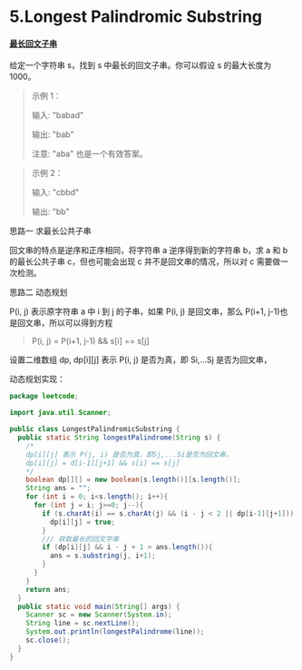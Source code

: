 # 5.Longest Palindromic Substring

#### [最长回文子串](https://leetcode-cn.com/problems/longest-palindromic-substring/)

给定一个字符串 s，找到 s 中最长的回文子串。你可以假设 s 的最大长度为 1000。

> 示例 1：
>
> 输入: "babad"
>
> 输出: "bab"
>
> 注意: "aba" 也是一个有效答案。

> 示例 2：
>
> 输入: "cbbd"
>
> 输出: "bb"

思路一 求最长公共子串

回文串的特点是逆序和正序相同，将字符串 a 逆序得到新的字符串 b，求 a 和 b 的最长公共子串 c，但也可能会出现 c 并不是回文串的情况，所以对 c 需要做一次检测。

思路二 动态规划

P(i, j) 表示原字符串 a 中 i 到 j 的子串，如果 P(i, j) 是回文串，那么 P(i+1, j-1)也是回文串，所以可以得到方程

> P(i, j) = P(i+1, j-1) && s[i] == s[j]

设置二维数组 dp, dp[i][j] 表示 P(i, j) 是否为真，即 Si,...Sj 是否为回文串，

动态规划实现：

```Java
package leetcode;

import java.util.Scanner;

public class LongestPalindromicSubstring {
  public static String longestPalindrome(String s) {
    /*
    dp[i][j] 表示 P(j, i) 是否为真，即Sj,...Si是否为回文串，
    dp[i][j] = d[i-1][j+1] && s[i] == s[j]
    */
    boolean dp[][] = new boolean[s.length()][s.length()];
    String ans = "";
    for (int i = 0; i<s.length(); i++){
      for (int j = i; j>=0; j--){
        if (s.charAt(i) == s.charAt(j) && (i - j < 2 || dp[i-1][j+1])) {
          dp[i][j] = true;
        }
        /// 获取最长的回文字串
        if (dp[i][j] && i - j + 1 > ans.length()){
          ans = s.substring(j, i+1);
        }
      }
    }
    return ans;
  }
  public static void main(String[] args) {
    Scanner sc = new Scanner(System.in);
    String line = sc.nextLine();
    System.out.println(longestPalindrome(line));
    sc.close();
  }
}

```
